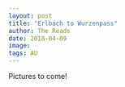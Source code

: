 ```yaml
---
layout: post
title: "Erlbach to Wurzenpass"
author: The Reads
date: 2018-04-09
image: 
tags: AU
---
```


Pictures to come!

